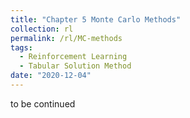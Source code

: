 ```yaml
---
title: "Chapter 5 Monte Carlo Methods"
collection: rl
permalink: /rl/MC-methods
tags:
  - Reinforcement Learning
  - Tabular Solution Method
date: "2020-12-04"
--- 
```


to be continued
